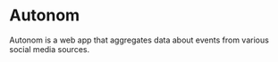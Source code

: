 # Autonom
Autonom is a web app that aggregates data about events from various social media sources.  

